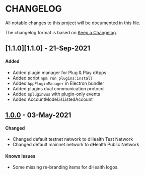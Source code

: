# CHANGELOG
All notable changes to this project will be documented in this file.

The changelog format is based on [Keep a Changelog](https://keepachangelog.com/en/1.0.0/).

## [1.1.0][1.1.0] - 21-Sep-2021

#### Added

- Added plugin manager for Plug & Play dApps
- Added script `npm run plugins:install`
- Added `AppPluginManager` in Electron bundler
- Added plugins dual communication protocol
- Added `$pluginBus` with plugin-only events
- Added AccountModel.isListedAccount

## [1.0.0][1.0.0] - 03-May-2021

#### Changed

- Changed default testnet network to dHealth Test Network
- Changed default mainnet network to dHealth Public Network

#### Known Issues

- Some missing re-branding items for dHealth logos.

[1.0.0]: https://github.com/dhealthproject/dhealth-wallet/releases/tag/v1.0.0

